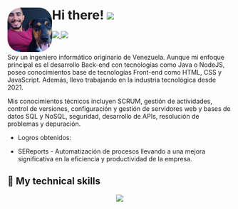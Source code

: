 <h1>
  <img align="left" style="height: 100px; width: 100px; border-radius: 30%;" src="https://github.com/Dev-Alejo/Dev-Alejo/blob/main/Photo.webp" />
  Hi there!
  <img src="https://media.giphy.com/media/hvRJCLFzcasrR4ia7z/giphy.gif" width="35">
</h1>

  <div>
    <a id="linkedin" href="https://www.linkedin.com/in/alejandro-diaz-444746252/" target="_blank" rel="noopener noreferrer">
      <img src="https://img.shields.io/badge/LinkedIn-0077B5?style=for-the-badge&logo=linkedin&logoColor=white"/>
    </a>
    <a id="Upwork" href="https://www.upwork.com/freelancers/~01e4b6d2ea837099b7" target="_blank" rel="noopener noreferrer">
      <img src="https://img.shields.io/badge/UpWork-6FDA44?style=for-the-badge&logo=Upwork&logoColor=white"/>
    </a>
  </div>

  <br>

  <div>
    <p>
  Soy un ingeniero informático originario de Venezuela. Aunque mi enfoque principal es el desarrollo Back-end con tecnologías como Java o NodeJS, poseo conocimientos base de tecnologías Front-end como HTML, CSS y JavaScript. Además, llevo trabajando en la industria tecnológica desde 2021.

  Mis conocimientos técnicos incluyen SCRUM, gestión de actividades, control de versiones, configuración y gestión de servidores web y bases de datos SQL y NoSQL, seguridad, desarrollo de APIs, resolución de problemas y depuración.

  - Logros obtenidos:
  + SEReports - Automatización de procesos llevando a una mejora significativa en la eficiencia y productividad de la empresa.
    </p>
  </div>

  <h2>💼 My technical skills</h2>
  <p align="center">
    <a href="https://skillicons.dev">
      <img src="https://skillicons.dev/icons?i=vscode,idea,postman,bash,git,github,html,css,bootstrap,js,nodejs,express,java,spring,maven,gradle,hibernate,mysql,postgres,mongodb&theme=dark" />
    </a>
  </p>


